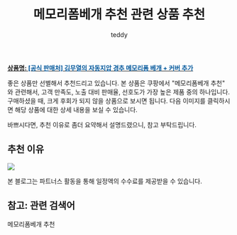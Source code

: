 ﻿---
layout: post
title:  "메모리폼베개 추천 관련 상품 추천"
author: teddy
categories: [ 가구/인테리어 ]
tags: [메모리폼베개 추천]
image: https://static.coupangcdn.com/image/vendor_inventory/bfdf/b0158177e2f7005655032a6d58a4d48ded38ac2a8afb648a25e36b5c34bc.jpg 
description: "쿠팡에서 메모리폼베개 추천 관련 상품으로 가장 고객 선호도가 높은 제품 중 하나입니다."
---

<a href="https://link.coupang.com/re/AFFSDP?lptag=AF3256674&pageKey=5242911220&itemId=7411741673&vendorItemId=74702744666&traceid=V0-153-b3d341464f0299ba"><b>상품명: <font color='#01579B'>[공식 판매처] 김무열의 자동지압 경추 메모리폼 베개 + 커버 추가</font></b></a>

좋은 상품만 선별해서 추천드리고 있습니다.
본 상품은 쿠팡에서 "메모리폼베개 추천" 와 관련해서, 고객 만족도, 노출 대비 판매율, 선호도가 가장 높은 제품 중의 하나입니다.
구매하셨을 때, 크게 후회가 되지 않을 상품으로 보시면 됩니다. 
다음 이미지를 클릭하시면 해당 상품에 대한 상세 내용을 보실 수 있습니다.

바쁘시다면, 추천 이유로 좀더 요약해서 설명드렸으니, 참고 부탁드립니다.

## 추천 이유 

<a href="https://link.coupang.com/re/AFFSDP?lptag=AF3256674&pageKey=5242911220&itemId=7411741673&vendorItemId=74702744666&traceid=V0-153-b3d341464f0299ba"><img src="https://thumbnail9.coupangcdn.com/thumbnails/remote/q89/image/vendor_inventory/9ca7/1c7d6a13fd643c566f6d73f218d257e52bab0bc1e98989b87e1856a227b5.jpg"></a> 

본 블로그는 파트너스 활동을 통해 일정액의 수수료를 제공받을 수 있습니다.

## 참고: 관련 검색어    
메모리폼베개 추천